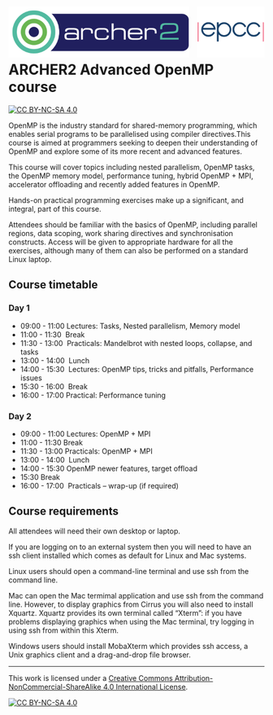 <img src="./img/archer2_logo.png"  width="355" height="100" align="left" /> <img src="./img/epcc_logo.jpg" align="right" width="133" height="100" />

<br /><br /><br /><br />

# ARCHER2 Advanced OpenMP course

[![CC BY-NC-SA 4.0][cc-by-nc-sa-shield]][cc-by-nc-sa]

OpenMP is the industry standard for shared-memory programming, which enables serial programs to be parallelised using compiler directives.This course is aimed at programmers seeking to deepen their understanding of OpenMP and explore some of its more recent and advanced features.

This course will cover topics including nested parallelism, OpenMP tasks, the OpenMP memory model, performance tuning, hybrid OpenMP + MPI, accelerator offloading and recently added features in OpenMP.

Hands-on practical programming exercises make up a significant, and integral, part of this course.

Attendees should be familiar with the basics of OpenMP, including parallel regions, data scoping, work sharing directives and synchronisation constructs. Access will be given to appropriate hardware for all the exercises, although many of them can also be performed on a standard Linux laptop.

## Course timetable

### Day 1

* 09:00 - 11:00 Lectures: Tasks, Nested parallelism, Memory model
* 11:00 - 11:30  Break
* 11:30 - 13:00  Practicals: Mandelbrot with nested loops, collapse, and tasks
* 13:00 - 14:00  Lunch
* 14:00 - 15:30  Lectures: OpenMP tips, tricks and pitfalls, Performance issues 
* 15:30 - 16:00  Break
* 16:00 - 17:00 Practical: Performance tuning 


### Day 2

* 09:00 - 11:00 Lectures: OpenMP + MPI
* 11:00 - 11:30 Break
* 11:30 - 13:00 Practicals: OpenMP + MPI
* 13:00 - 14:00  Lunch
* 14:00 - 15:30 OpenMP newer features, target offload 
* 15:30 Break
* 16:00 - 17:00  Practicals – wrap-up (if required)


## Course requirements

All attendees will need their own desktop or laptop.

If you are logging on to an external system then you will need to have an ssh client installed which comes as default for Linux and Mac systems.

Linux users should open a command-line terminal and use ssh from the command line.

Mac can open the Mac termimal application and use ssh from the command line. However, to display graphics from Cirrus you will also need to install Xquartz. Xquartz provides its own terminal called “Xterm”: if you have problems displaying graphics when using the Mac terminal, try logging in using ssh from within this Xterm.

Windows users should install MobaXterm which provides ssh access, a Unix graphics client and a drag-and-drop file browser.

---

This work is licensed under a
[Creative Commons Attribution-NonCommercial-ShareAlike 4.0 International License][cc-by-nc-sa].

[cc-by-nc-sa]: http://creativecommons.org/licenses/by-nc-sa/4.0/
[cc-by-nc-sa-image]: https://licensebuttons.net/l/by-nc-sa/4.0/88x31.png
[cc-by-nc-sa-shield]: https://img.shields.io/badge/License-CC%20BY--NC--SA%204.0-lightgrey.svg

[![CC BY-NC-SA 4.0][cc-by-nc-sa-image]][cc-by-nc-sa]
